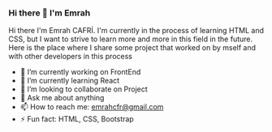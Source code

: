 ### Hi there 👋 I'm Emrah
Hi there I'm Emrah CAFRİ. I'm currently in the process of learning HTML and CSS, 
but I want to strive to learn more and more 
in this field in the future.
Here is the place where I share some project that worked on by mself and with other developers in this process


- 🔭 I’m currently working on FrontEnd
- 🌱 I’m currently learning React
- 👯 I’m looking to collaborate on Project
- 💬 Ask me about anything
- 📫 How to reach me: emrahcfr@gmail.com
- ⚡ Fun fact: HTML, CSS, Bootstrap
